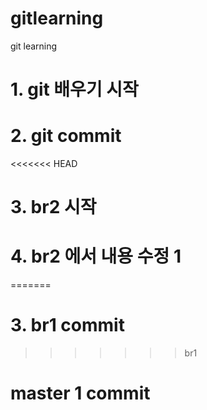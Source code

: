 # gitlearning
git learning


# 1. git 배우기 시작
# 2. git commit 
<<<<<<< HEAD
# 3. br2 시작
# 4. br2 에서 내용 수정 1
=======
# 3. br1 commit
>>>>>>> br1


# master 1 commit